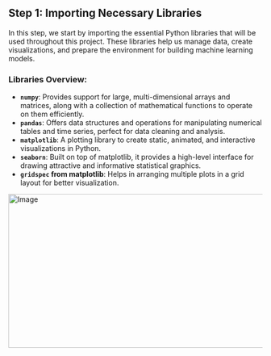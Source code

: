 ## Step 1: Importing Necessary Libraries

In this step, we start by importing the essential Python libraries that will be used throughout this project. These libraries help us manage data, create visualizations, and prepare the environment for building machine learning models.

### Libraries Overview:

- **`numpy`**: Provides support for large, multi-dimensional arrays and matrices, along with a collection of mathematical functions to operate on them efficiently.
- **`pandas`**: Offers data structures and operations for manipulating numerical tables and time series, perfect for data cleaning and analysis.
- **`matplotlib`**: A plotting library to create static, animated, and interactive visualizations in Python.
- **`seaborn`**: Built on top of matplotlib, it provides a high-level interface for drawing attractive and informative statistical graphics.
- **`gridspec` from matplotlib**: Helps in arranging multiple plots in a grid layout for better visualization.
  
<img width="1569" height="305" alt="Image" src="https://github.com/user-attachments/assets/15e744cf-1536-458c-8244-bb29164deaa0" />
